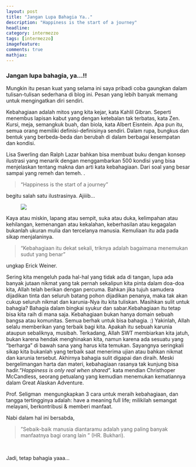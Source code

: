 ```yaml
---
layout: post
title: "Jangan Lupa Bahagia Ya.."
description: "Happiness is the start of a journey"
headline: 
category: intermezzo
tags: [intermezzo]
imagefeature: 
comments: true
mathjax: 
---
```


### Jangan lupa bahagia, ya…!! ###

Mungkin itu pesan kuat yang selama ini saya pribadi coba gaungkan dalam tulisan-tulisan sederhana di blog ini. Pesan yang lebih banyak memang untuk mengingatkan diri sendiri. 

Kebahagiaan adalah mitos yang kita kejar, kata Kahlil Gibran. Seperti menembus lapisan kabut yang dengan ketebalan tak terbatas, kata Zen. Kursi, meja, semangkuk buah, dan biola, kata Albert Eisntein. Apa pun itu, semua orang memiliki definisi-definisinya sendiri. Dalam rupa, bungkus dan bentuk yang berbeda-beda dan berubah di dalam berbagai kesempatan dan kondisi.

Lisa Swerling dan Ralph Lazar bahkan bisa membuat buku dengan konsep ilustrasi yang menarik dengan menggambarkan 500 kondisi yang bisa menjelaskan tentang makna dan arti kata kebahagiaan. Dari soal yang besar sampai yang remeh dan temeh. .

> “Happiness is the start of a journey”

begitu salah satu ilustrasinya. Ajiiib…

<figure>
	<a href="https://99ideasforhappyworker.files.wordpress.com/2016/01/wp-1453858191662.jpeg"><img src="https://99ideasforhappyworker.files.wordpress.com/2016/01/wp-1453858191662.jpeg"></a>
</figure>

Kaya atau miskin, lapang atau sempit, suka atau duka, kelimpahan atau kehilangan, kemenangan atau kekalahan, keberhasilan atau kegagalan bukanlah ukuran mulia dan tercelanya manusia. Kemuliaan itu ada pada sikap menjalaninya.

> “Kebahagiaan itu dekat sekali, triknya adalah bagaimana menemukan sudut yang benar”

ungkap Erick Weiner.

Sering kita mengeluh pada hal-hal yang tidak ada di tangan, lupa ada banyak jutaan nikmat yang tak pernah sekalipun kita pinta dalam doa-doa kita, Allah telah berikan dengan percuma. Bahkan jika tujuh samudera dijadikan tinta dan seluruh batang pohon dijadikan penanya, maka tak akan cukup seluruh nikmat dan karunia-Nya itu kita tuliskan. Masihkan sulit untuk bahagia? Bahagia dalam bingkai syukur dan sabar.Kebahagiaan itu tetap bisa kita raih di mana saja. Kebahagiaan bukan hanya domain sebuah bangsa atau komunitas. Semua berhak untuk bisa bahagia. :) Yakinlah, Allah selalu memberikan yang terbaik bagi kita. Apakah itu sebuah karunia ataupun sebaliknya, musibah. Terkadang, Allah SWT membiarkan kita jatuh, bukan karena hendak menghinakan kita, namun karena ada sesuatu yang “berharga” di bawah sana yang harus kita temukan. Sayangnya seringkali sikap kita bukanlah yang terbaik saat menerima ujian atau bahkan nikmat dan karunia tersebut. Akhirnya bahagia sulit digapai dan diraih. Meski bergelimangan harta dan materi, kebahagiaan rasanya tak kunjung bisa hadir.“*Happiness is only real when shared*”. kata mendian Christhoper McCandless, seorang petualang yang kemudian menemukan kematiannya dalam Great Alaskan Adventure.

Prof. Seligman  mengungkapkan 3 cara untuk meraih kebahagiaan, dan tangga tertingginya adalah: have a meaning full life; milikilah semangat melayani, berkontribusi & memberi manfaat. 

Nabi dalam hal ini bersabda, 

> ”Sebaik-baik manusia diantaramu adalah yang paling banyak manfaatnya bagi orang lain ” (HR. Bukhari).

 

Jadi, tetap bahagia yaaa…

